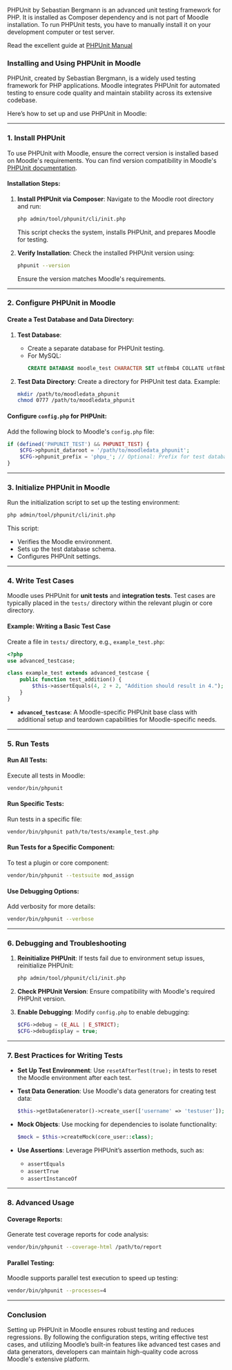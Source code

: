 PHPUnit by Sebastian Bergmann is an advanced unit testing framework for PHP. 
It is installed as Composer dependency and is not part of Moodle installation. 
To run PHPUnit tests, you have to manually install it on your development computer 
or test server.

Read the excellent guide at [PHPUnit Manual](https://phpunit.de/documentation.html)

### Installing and Using PHPUnit in Moodle

PHPUnit, created by Sebastian Bergmann, is a widely used testing framework for PHP applications. Moodle integrates PHPUnit for automated testing to ensure code quality and maintain stability across its extensive codebase.

Here’s how to set up and use PHPUnit in Moodle:

---

### 1. **Install PHPUnit**
To use PHPUnit with Moodle, ensure the correct version is installed based on Moodle's requirements. You can find version compatibility in Moodle's [PHPUnit documentation](https://docs.moodle.org/dev/PHPUnit).

#### Installation Steps:
1. **Install PHPUnit via Composer**:
   Navigate to the Moodle root directory and run:
   ```bash
   php admin/tool/phpunit/cli/init.php
   ```

   This script checks the system, installs PHPUnit, and prepares Moodle for testing.

2. **Verify Installation**:
   Check the installed PHPUnit version using:
   ```bash
   phpunit --version
   ```

   Ensure the version matches Moodle's requirements.

---

### 2. **Configure PHPUnit in Moodle**

#### Create a Test Database and Data Directory:
1. **Test Database**:
   - Create a separate database for PHPUnit testing.
   - For MySQL:
     ```sql
     CREATE DATABASE moodle_test CHARACTER SET utf8mb4 COLLATE utf8mb4_unicode_ci;
     ```

2. **Test Data Directory**:
   Create a directory for PHPUnit test data. Example:
   ```bash
   mkdir /path/to/moodledata_phpunit
   chmod 0777 /path/to/moodledata_phpunit
   ```

#### Configure `config.php` for PHPUnit:
Add the following block to Moodle's `config.php` file:
```php
if (defined('PHPUNIT_TEST') && PHPUNIT_TEST) {
    $CFG->phpunit_dataroot = '/path/to/moodledata_phpunit';
    $CFG->phpunit_prefix = 'phpu_'; // Optional: Prefix for test database tables.
}
```

---

### 3. **Initialize PHPUnit in Moodle**
Run the initialization script to set up the testing environment:
```bash
php admin/tool/phpunit/cli/init.php
```

This script:
- Verifies the Moodle environment.
- Sets up the test database schema.
- Configures PHPUnit settings.

---

### 4. **Write Test Cases**

Moodle uses PHPUnit for **unit tests** and **integration tests**. Test cases are typically placed in the `tests/` directory within the relevant plugin or core directory.

#### Example: Writing a Basic Test Case

Create a file in `tests/` directory, e.g., `example_test.php`:
```php
<?php
use advanced_testcase;

class example_test extends advanced_testcase {
    public function test_addition() {
        $this->assertEquals(4, 2 + 2, "Addition should result in 4.");
    }
}
```

- **`advanced_testcase`**: A Moodle-specific PHPUnit base class with additional setup and teardown capabilities for Moodle-specific needs.

---

### 5. **Run Tests**

#### Run All Tests:
Execute all tests in Moodle:
```bash
vendor/bin/phpunit
```

#### Run Specific Tests:
Run tests in a specific file:
```bash
vendor/bin/phpunit path/to/tests/example_test.php
```

#### Run Tests for a Specific Component:
To test a plugin or core component:
```bash
vendor/bin/phpunit --testsuite mod_assign
```

#### Use Debugging Options:
Add verbosity for more details:
```bash
vendor/bin/phpunit --verbose
```

---

### 6. **Debugging and Troubleshooting**

1. **Reinitialize PHPUnit**:
   If tests fail due to environment setup issues, reinitialize PHPUnit:
   ```bash
   php admin/tool/phpunit/cli/init.php
   ```

2. **Check PHPUnit Version**:
   Ensure compatibility with Moodle's required PHPUnit version.

3. **Enable Debugging**:
   Modify `config.php` to enable debugging:
   ```php
   $CFG->debug = (E_ALL | E_STRICT);
   $CFG->debugdisplay = true;
   ```

---

### 7. **Best Practices for Writing Tests**

- **Set Up Test Environment**:
  Use `resetAfterTest(true);` in tests to reset the Moodle environment after each test.

- **Test Data Generation**:
  Use Moodle's data generators for creating test data:
  ```php
  $this->getDataGenerator()->create_user(['username' => 'testuser']);
  ```

- **Mock Objects**:
  Use mocking for dependencies to isolate functionality:
  ```php
  $mock = $this->createMock(core_user::class);
  ```

- **Use Assertions**:
  Leverage PHPUnit’s assertion methods, such as:
  - `assertEquals`
  - `assertTrue`
  - `assertInstanceOf`

---

### 8. **Advanced Usage**

#### Coverage Reports:
Generate test coverage reports for code analysis:
```bash
vendor/bin/phpunit --coverage-html /path/to/report
```

#### Parallel Testing:
Moodle supports parallel test execution to speed up testing:
```bash
vendor/bin/phpunit --processes=4
```

---

### Conclusion
Setting up PHPUnit in Moodle ensures robust testing and reduces regressions. By following the configuration steps, writing effective test cases, and utilizing Moodle’s built-in features like advanced test cases and data generators, developers can maintain high-quality code across Moodle's extensive platform.